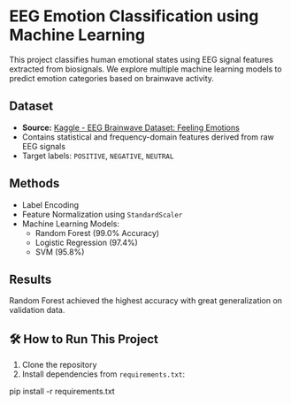 # EEG Emotion Classification using Machine Learning

This project classifies human emotional states using EEG signal features extracted from biosignals. We explore multiple machine learning models to predict emotion categories based on brainwave activity.


##  Dataset
- **Source:** [Kaggle - EEG Brainwave Dataset: Feeling Emotions](https://www.kaggle.com/datasets/birdy654/eeg-brainwave-dataset-feeling-emotions)
- Contains statistical and frequency-domain features derived from raw EEG signals
- Target labels: `POSITIVE`, `NEGATIVE`, `NEUTRAL`


##  Methods
- Label Encoding
- Feature Normalization using `StandardScaler`
- Machine Learning Models:
  -  Random Forest (99.0% Accuracy)
  - Logistic Regression (97.4%)
  - SVM (95.8%)


##  Results
Random Forest achieved the highest accuracy with great generalization on validation data.


## 🛠 How to Run This Project

1. Clone the repository  
2. Install dependencies from `requirements.txt`:

pip install -r requirements.txt
